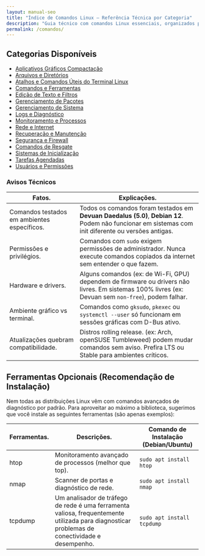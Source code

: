 ```yaml
---
layout: manual-seo
title: "Índice de Comandos Linux — Referência Técnica por Categoria"
description: "Guia técnico com comandos Linux essenciais, organizados por categoria. Todos baseados na documentação oficial. Zero risco, zero introdução."
permalink: /comandos/
---
```




<section>

  
  <h2>Categorias Disponíveis</h2>

  <ul class="lista-categorias">
    <li><a href="/aplicativos-graficos-compactacao-linux/">Aplicativos Gráficos Compactaçâo</a></li>
    <li><a href="/arquivos-e-diretorios/">Arquivos e Diretórios</a></li>
    <li><a href="/atalhos-terminal/">Atalhos e Comandos Úteis do Terminal Linux</a></li>
    <li><a href="{{ '/indice-linux/' | relative_url }}">️Comandos e Ferramentas</a></li>
    <li><a href="/edicao-de-texto-e-filtros/"> Edição de Texto e Filtros</a></li>
    <li><a href="/gerenciamento-de-pacotes/"> Gerenciamento de Pacotes</a></li>
    <li><a href="/gerenciamento-de-sistema/"> Gerenciamento de Sistema</a></li>
    <li><a href="/logs-e-diagnostico/">Logs e Diagnóstico</a></li>
    <li><a href="/monitoramento-e-processos/"> Monitoramento e Processos</a></li>
    <li><a href="/rede-e-internet/">Rede e Internet</a></li>
    <li><a href="/recuperacao-e-manutencao/"> Recuperação e Manutenção</a></li>
    <li><a href="/seguranca-e-firewall/">Segurança e Firewall</a></li>
    <li><a href="/sequencias-comandos-resgate-linux/">Comandos de Resgate</a></li>
    <li><a href="/sistemas-de-inicializacao/">Sistemas de Inicialização</a></li>
    <li><a href="/tarefas-agendadas/">Tarefas Agendadas</a></li>
    <li><a href="/usuarios-e-permissoes/">Usuários e Permissões</a></li>
  </ul>



<h3 id="avisos">Avisos Técnicos</h3>
<table class="evergreen-table">
  <thead>
    <tr>
      <th>Fatos.</th>
      <th>Explicações.</th>
    </tr>
  </thead>
  <tbody>
    <tr>
      <td data-label="Fato">Comandos testados em ambientes específicos.</td>
      <td data-label="Explicação">Todos os comandos foram testados em <strong>Devuan Daedalus (5.0)</strong>, <strong>Debian 12</strong>. Podem não funcionar em sistemas com init diferente ou versões antigas.</td>
    </tr>
    <tr>
      <td data-label="Fato">Permissões e privilégios.</td>
      <td data-label="Explicação">Comandos com <code>sudo</code> exigem permissões de administrador. Nunca execute comandos copiados da internet sem entender o que fazem.</td>
    </tr>
    <tr>
      <td data-label="Fato">Hardware e drivers.</td>
      <td data-label="Explicação">Alguns comandos (ex: de Wi-Fi, GPU) dependem de firmware ou drivers não livres. Em sistemas 100% livres (ex: Devuan sem <code>non-free</code>), podem falhar.</td>
    </tr>
    <tr>
      <td data-label="Fato">Ambiente gráfico vs terminal.</td>
      <td data-label="Explicação">Comandos como <code>gksudo</code>, <code>pkexec</code> ou <code>systemctl --user</code> só funcionam em sessões gráficas com D-Bus ativo.</td>
    </tr>
    <tr>
      <td data-label="Fato">Atualizações quebram compatibilidade.</td>
      <td data-label="Explicação">Distros rolling release. (ex: Arch, openSUSE Tumbleweed) podem mudar comandos sem aviso. Prefira LTS ou Stable para ambientes críticos.</td>
    </tr>
  </tbody>
</table>

<h2>Ferramentas Opcionais (Recomendação de Instalação)</h2>
<div>Nem todas as distribuições Linux vêm com comandos avançados de diagnóstico por padrão. Para aproveitar ao máximo a biblioteca, sugerimos que você instale as seguintes ferramentas (são apenas 
exemplos): </div>



<table class="evergreen-table">
  <thead>
    <tr>
      <th>Ferramentas.</th>
      <th>Descrições.</th>
      <th>Comando de Instalação (Debian/Ubuntu)</th>
    </tr>
  </thead>
  <tbody>
    <tr>
      <td data-label="Ferramenta">htop</td>
      <td data-label="Descrição">Monitoramento avançado de processos (melhor que top).</td>
      <td data-label="Comando de Instalação (Debian/Ubuntu)"><code>sudo apt install htop</code></td>
    </tr>
    <tr>
      <td data-label="Ferramenta">nmap</td>
      <td data-label="Descrição">Scanner de portas e diagnóstico de rede.</td>
      <td data-label="Comando de Instalação (Debian/Ubuntu)"><code>sudo apt install nmap</code></td>
    </tr>
    <tr>
      <td data-label="Ferramenta">tcpdump</td>
      <td data-label="Descrição">Um analisador de tráfego de rede é uma ferramenta valiosa, frequentemente utilizada para diagnosticar problemas de conectividade e desempenho.</td>
      <td data-label="Comando de Instalação (Debian/Ubuntu)"><code>sudo apt install tcpdump</code></td>
    </tr>
  </tbody>
</table>



</section>
